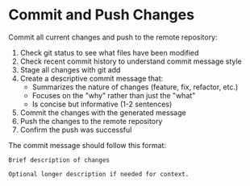 # Commit and Push Changes

Commit all current changes and push to the remote repository:

1. Check git status to see what files have been modified
2. Check recent commit history to understand commit message style
3. Stage all changes with git add
4. Create a descriptive commit message that:
   - Summarizes the nature of changes (feature, fix, refactor, etc.)
   - Focuses on the "why" rather than just the "what"
   - Is concise but informative (1-2 sentences)
5. Commit the changes with the generated message
6. Push the changes to the remote repository
7. Confirm the push was successful

The commit message should follow this format:
```
Brief description of changes

Optional longer description if needed for context.
```